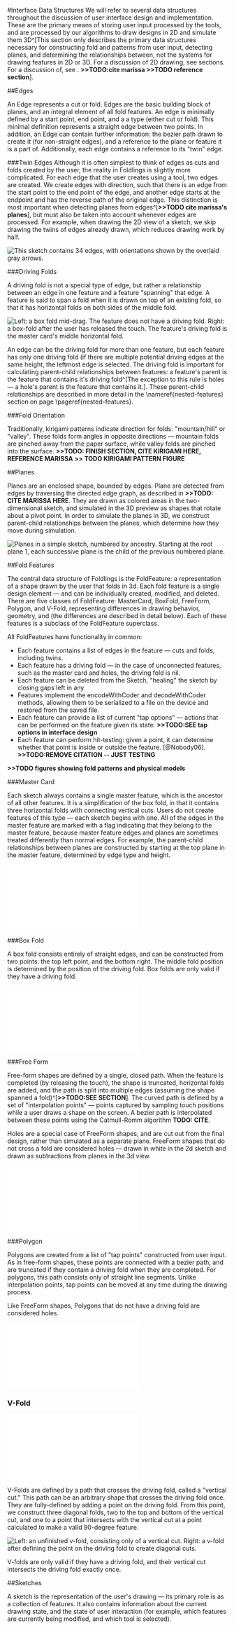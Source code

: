 #Interface Data Structures
We will refer to several data structures throughout the discussion of user interface design and implementation.  These are the primary means of storing user input processed by the tools, and are processed by our algorithms to draw designs in 2D and simulate them 3D^[This section only describes the primary data structures necessary for constructing fold and patterns from user input, detecting planes, and determining the relationships between, not the systems for drawing features in 2D or 3D.  For a discussion of 2D drawing, see sections.  For a discussion of, see  .  **>>TODO:cite marissa >>TODO  reference section**].

##Edges

An Edge represents a cut or fold.  Edges are the basic building block of planes, and an integral element of all fold features.  An edge is minimally defined by a start point, end point, and a a type (either cut or fold).  This minimal definition represents a straight edge between two points.  In addition, an Edge can contain further information: the bezier path drawn to create it (for non-straight edges), and a reference to the plane or feature it is a part of.  Additionally, each edge contains a reference to its "twin" edge.

###Twin Edges
 Although it is often simplest to think of edges as cuts and folds created by the user, the reality in Foldlings is slightly more complicated.  For each edge that the user creates using a tool, two edges are created.  We create edges with direction, such that there is an edge from the start point to the end point of the edge, and another edge starts at the endpoint and has the reverse path of the original edge.  This distinction is most important when detecting planes from edges^[**>>TODO cite marissa's planes**], but must also be taken into account whenever edges are processed.  For example, when drawing the 2D view of a sketch, we skip drawing the twins of edges already drawn, which reduces drawing work by half.
 
 ![This sketch contains 34 edges, with orientations shown by the overlaid gray arrows.](figures/33_UI_Interface_Data_Structures/boxfold_34_edges.png)  

###Driving Folds

A driving fold is not a special type of edge, but rather a relationship between an edge in one feature and a feature "spanning" that edge.  A feature is said to span a fold when it is drawn on top of an existing fold, so that it has horizontal folds on both sides of the middle fold.

![Left: a box fold mid-drag.  The feature does not have a driving fold.  Right: a box-fold after the user has released the touch.  The feature's driving fold is the master card's middle horizontal fold.](figures/33_UI_Interface_Data_Structures/boxfold_driving_non_driving.png)  

 An edge can be the driving fold for more than one feature, but each feature has only one driving fold (if there are multiple potential driving edges at the same height, the leftmost edge is selected.  The driving fold is important for calculating parent-child relationships between features: a feature's parent is the feature that contains it's driving fold^[The exception to this rule is holes — a hole's parent is the feature that contains it.].  These parent-child relationships are described in more detail in the \nameref{nested-features} section on page \pageref{nested-features}.
 
###Fold Orientation
 
 Traditionally, kirigami patterns indicate direction for folds: "mountain/hill" or "valley".  These folds form angles in opposite directions — mountain folds are pinched away from the paper surface, while valley folds are pinched into the surface.  **>>TODO: FINISH SECTION, CITE KIRIGAMI HERE, REFERENCE MARISSA**
**>> TODO KIRIGAMI PATTERN FIGURE**

##Planes

Planes are an enclosed shape, bounded by edges.  Plane are detected from edges by traversing the directed edge graph, as described in  **>>TODO: CITE MARISSA HERE**.  They are drawn as colored areas in the two-dimensional sketch, and simulated in the 3D preview as shapes that rotate about a pivot point.  In order to simulate the planes in 3D, we construct parent-child relationships between the planes, which determine how they move during simulation. 

![Planes in a simple sketch, numbered by ancestry.  Starting at the root plane 1, each successive plane is the child of the previous numbered plane.](figures/33_UI_Interface_Data_Structures/boxfold_planes.png)

##Fold Features

The central data structure of Foldlings is the FoldFeature: a representation of a shape drawn by the user that folds in 3d.  Each fold feature is a single design element — and can be individually created, modified, and deleted.  There are five classes of FoldFeature: MasterCard, BoxFold, FreeForm, Polygon, and V-Fold, representing differences in drawing behavior, geometry, and (the differences are described in detail below).  Each of these features is a subclass of the FoldFeature superclass.

All FoldFeatures have functionality in common:

* Each feature contains a list of edges in the feature — cuts and folds, including twins.
* Each feature has a driving fold — in the case of unconnected features, such as the master card and holes, the driving fold is nil.
* Each feature can be deleted from the Sketch, "healing" the sketch by closing gaps left in any
* Features implement the encodeWithCoder and decodeWithCoder methods, allowing them to be serialized to a file on the device and restored from the saved file.
* Each feature can provide a list of current "tap options" — actions that can be performed on the feature given its state. **>>TODO:SEE tap options in interface design**
* Each feature can perform hit-testing: given a point, it can determine whether that point is inside or outside the feature.
 [@Nobody06]. **>>TODO:REMOVE CITATION -- JUST TESTING**

**>>TODO figures showing fold patterns and physical models**

###Master Card

Each sketch always contains a single master feature, which is the ancestor of all other features.  It is a simplification of the box fold, in that it contains three horizontal folds with connecting vertical cuts.  Users do not create features of this type — each sketch begins with one.   All of the edges in the master feature are marked with a flag indicating that they belong to the master feature, because master feature edges and planes are sometimes treated differently than normal edges.  For example, the parent-child relationships between planes are constructed by starting at the top plane in the master feature, determined by edge type and height.

![Left: fold & cut pattern of the master feature.  Right: laser-cut model of the same.](figures/33_UI_Interface_Data_Structures/mastercard.pdf)

###Box Fold

A box fold consists entirely of straight edges, and can be constructed from two points: the top left point, and the bottom right.  The middle fold position is determined by the position of the driving fold.  Box folds are only valid if they have a driving fold.

![Left: fold & cut pattern of the master feature.  Right: laser-cut model of the same.](figures/33_UI_Interface_Data_Structures/box.pdf)

###Free Form

Free-form shapes are defined by a single, closed path.  When the feature is completed (by releasing the touch), the shape is truncated, horizontal folds are added, and the path is split into multiple edges (assuming the shape spanned a fold)^[**>>TODO:SEE SECTION**].  The curved path is defined by a set of "interpolation points" — points captured by sampling touch positions while a user draws a shape on the screen.  A bezier path is interpolated between these points using the Catmull-Romm algorithm **TODO: CITE**. 

Holes are a special case of FreeForm shapes, and are cut out from the final design, rather than simulated as a separate plane.   FreeForm shapes that do not cross a fold are considered holes — drawn in white in the 2d sketch and drawn as subtractions from planes in the 3d view.

![Left: fold & cut pattern of a freeform feature.  Right: laser-cut model of the same.](figures/33_UI_Interface_Data_Structures/free.pdf)

###Polygon

Polygons are created from a list of "tap points" constructed from user input.  As in free-form shapes, these points are connected with a bezier path, and are truncated if they contain a driving fold when they are completed.  For polygons, this path consists only of straight line segments.   Unlike interpolation points, tap points can be moved at any time during the drawing process.

Like FreeForm shapes, Polygons that do not have a driving fold are considered holes.

![Left: fold & cut pattern of a polygon feature.  Right: laser-cut model of the same.](figures/33_UI_Interface_Data_Structures/poly.pdf)

### V-Fold

![Left: fold & cut pattern of a v-fold feature.  Right: laser-cut model of the same.](figures/33_UI_Interface_Data_Structures/v.pdf)

V-Folds are defined by a path that crosses the driving fold, called a "vertical cut."  This path can be an arbitrary shape that crosses the driving fold once.   They are fully-defined by adding a point on the driving fold.  From this point, we construct three diagonal folds, two to the top and bottom of the vertical cut, and one to a point that intersects with the vertical cut at a point calculated to make a valid 90-degree feature.

![Left: an unfinished v-fold, consisting only of a vertical cut.  Right: a v-fold after defining the point on the driving fold to create diagonal cuts.](figures/33_UI_Interface_Data_Structures/vfold_before_after.png)

V-folds are only valid if they have a driving fold, and their vertical cut intersects the driving fold exactly once.


##Sketches

A sketch is the representation of the user's drawing — its primary role is as a collection of features.  It also contains information about the current drawing state, and the state of user interaction (for example, which features are currently being modified, and which tool is selected).
